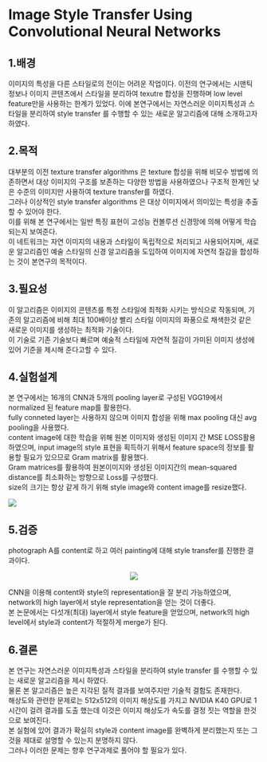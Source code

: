 # Image Style Transfer Using Convolutional Neural Networks

## 1.배경

이미지의 특성을 다른 스타일로의 전이는 어려운 작업이다.
이전의 연구에서는 시맨틱 정보나 이미지 콘텐츠에서 스타일을 분리하여 texutre 합성을 진행하며 low level feature만을 사용하는 한계가 있었다.
이에 본연구에서는 자연스러운 이미지특성과 스타일을 분리하여 style transfer 를 수행할 수 있는 새로운 알고리즘에 대해 소개하고자 하였다.


## 2.목적

대부분의 이전 texture transfer algorithms 은 texture 합성을 위해 비모수 방법에 의존하면서 대상 이미지의 구조를 보존하는 다양한 방법을 사용하였으나 구조적 한계인 낮은 수준의 이미지만 사용하여 texture transfer를 하였다.<br>
그러나 이상적인 style transfer algorithms 은 대상 이미지에서 의미있는 특성을 추출할 수 있어야 한다.<br>
이를 위해 본 연구에서는 일반 특징 표현이 고성능 컨볼루션 신경망에 의해 어떻게 학습되는지 보여준다.<br>
이 네트워크는 자연 이미지의 내용과 스타일이 독립적으로 처리되고 사용되어지며, 새로운 알고리즘인 예술 스타일의 신경 알고리즘을 도입하여 이미지에 자연적 질감을 합성하는 것이 본연구의 목적이다.


## 3.필요성

이 알고리즘은 이미지의 콘텐츠를 특정 스타일에 최적화 시키는 방식으로 작동되며, 기존의 알고리즘에 비해 최대 100배이상 빨리 스타일 이미지의 화풍으로 채색한것 같은 새로운 이미지를 생성하는 최적화 기술이다.<br>
이 기술로 기존 기술보다 빠르며 예술적 스타일에 자연적 질감이 가미된 이미지 생성에 있어 기준을 제시해 준다고할 수 있다.  



## 4.실험설계

본 연구에서는 16개의 CNN과 5개의 pooling layer로 구성된 VGG19에서 normalized 된 feature map를 활용한다.<br>
fully conneted layer는 사용하지 않으며 이미지 합성을 위해 max pooling 대신 avg pooling을 사용했다.<br>
content image에 대한 학습을 위해 원본 이미지와 생성된 이미지 간 MSE LOSS활용하였으며, input image의 style 표현을 획득하기 위해서 feature space의 정보를 활용할 필요가 있으므로 Gram matrix를 활용했다.<br>
Gram matrices를 활용하여 원본이미지와 생성된 이미지간의 mean-squared distance를 최소화하는 방향으로 Loss를 구성했다.<br>
size의 크기는 항상 같게 하기 위해 style image와 content image를 resize했다.

![](https://velog.velcdn.com/images%2Fgoe87088%2Fpost%2F1789ccb3-8855-46bd-a971-725d32c3939b%2Fimage.png)


## 5.검증

photograph A를 content로 하고 여러 painting에 대해 style transfer를 진행한 결과이다.

<p align="center">
  <img src="https://velog.velcdn.com/images%2Fgoe87088%2Fpost%2F96b92221-c1b3-4255-bc8a-95fd72b494b1%2Fimage.png">
</p>


CNN을 이용해 content와 style의 representation을 잘 분리 가능하였으며, network의 high layer에서 style representation을 얻는 것이 더좋다.<br>
본 논문에서는 다섯개(최대) layer에서 style feature을 얻었으며, network의 high level에서 style과 content가 적절하게 merge가 된다.


## 6.결론

본 연구는 자연스러운 이미지특성과 스타일을 분리하여 style transfer 를 수행할 수 있는 새로운 알고리즘을 제시 하였다.<br>
물론 본 알고리즘은 높은 지각된 질적 결과를 보여주지만 기술적 결함도 존재한다.<br>
해상도와 관련한 문제로는 512x512의 이미지 해상도를 가지고 NVIDIA K40 GPU로 1시간이 걸려 결과를 도출 했는데 이것은 이미지 해상도가 속도를 결정 짓는 역할을 한것으로 보여진다.<br>
본 실험에 있어 결과가 확실히 style과 content image를 완벽하게 분리했는지 또는 그것을 제대로 설명할 수 있는지 분명하지 않다.<br>
그러나 이러한 문제는 향후 연구과제로 풀어야 할 필요가 있다.
